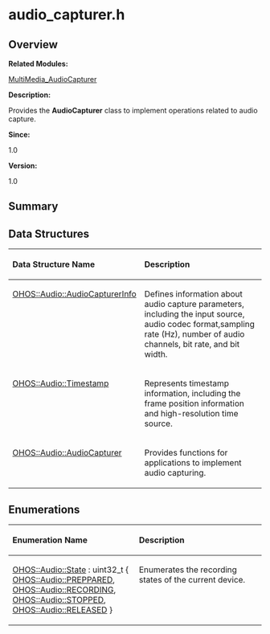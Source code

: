 # audio\_capturer.h<a name="ZH-CN_TOPIC_0000001054879490"></a>

## **Overview**<a name="section585267214093523"></a>

**Related Modules:**

[MultiMedia\_AudioCapturer](MultiMedia_AudioCapturer.md)

**Description:**

Provides the  **AudioCapturer**  class to implement operations related to audio capture. 

**Since:**

1.0

**Version:**

1.0

## **Summary**<a name="section1435349005093523"></a>

## Data Structures<a name="nested-classes"></a>

<a name="table255356889093523"></a>
<table><thead align="left"><tr id="row1760682352093523"><th class="cellrowborder" valign="top" width="50%" id="mcps1.1.3.1.1"><p id="p1869747732093523"><a name="p1869747732093523"></a><a name="p1869747732093523"></a>Data Structure Name</p>
</th>
<th class="cellrowborder" valign="top" width="50%" id="mcps1.1.3.1.2"><p id="p1771112337093523"><a name="p1771112337093523"></a><a name="p1771112337093523"></a>Description</p>
</th>
</tr>
</thead>
<tbody><tr id="row496992606093523"><td class="cellrowborder" valign="top" width="50%" headers="mcps1.1.3.1.1 "><p id="p167417118093523"><a name="p167417118093523"></a><a name="p167417118093523"></a><a href="OHOS-Audio-AudioCapturerInfo.md">OHOS::Audio::AudioCapturerInfo</a></p>
</td>
<td class="cellrowborder" valign="top" width="50%" headers="mcps1.1.3.1.2 "><p id="p1852513880093523"><a name="p1852513880093523"></a><a name="p1852513880093523"></a>Defines information about audio capture parameters, including the input source, audio codec format,sampling rate (Hz), number of audio channels, bit rate, and bit width. </p>
</td>
</tr>
<tr id="row676053365093523"><td class="cellrowborder" valign="top" width="50%" headers="mcps1.1.3.1.1 "><p id="p216583466093523"><a name="p216583466093523"></a><a name="p216583466093523"></a><a href="OHOS-Audio-Timestamp.md">OHOS::Audio::Timestamp</a></p>
</td>
<td class="cellrowborder" valign="top" width="50%" headers="mcps1.1.3.1.2 "><p id="p97279505093523"><a name="p97279505093523"></a><a name="p97279505093523"></a>Represents timestamp information, including the frame position information and high-resolution time source. </p>
</td>
</tr>
<tr id="row1112199466093523"><td class="cellrowborder" valign="top" width="50%" headers="mcps1.1.3.1.1 "><p id="p1345917941093523"><a name="p1345917941093523"></a><a name="p1345917941093523"></a><a href="OHOS-Audio-AudioCapturer.md">OHOS::Audio::AudioCapturer</a></p>
</td>
<td class="cellrowborder" valign="top" width="50%" headers="mcps1.1.3.1.2 "><p id="p1936719024093523"><a name="p1936719024093523"></a><a name="p1936719024093523"></a>Provides functions for applications to implement audio capturing. </p>
</td>
</tr>
</tbody>
</table>

## Enumerations<a name="enum-members"></a>

<a name="table35360353093523"></a>
<table><thead align="left"><tr id="row1613883737093523"><th class="cellrowborder" valign="top" width="50%" id="mcps1.1.3.1.1"><p id="p72101178093523"><a name="p72101178093523"></a><a name="p72101178093523"></a>Enumeration Name</p>
</th>
<th class="cellrowborder" valign="top" width="50%" id="mcps1.1.3.1.2"><p id="p2073735579093523"><a name="p2073735579093523"></a><a name="p2073735579093523"></a>Description</p>
</th>
</tr>
</thead>
<tbody><tr id="row1401047342093523"><td class="cellrowborder" valign="top" width="50%" headers="mcps1.1.3.1.1 "><p id="p807196218093523"><a name="p807196218093523"></a><a name="p807196218093523"></a><a href="MultiMedia_AudioCapturer.md#ga3d8d6798a2346e57e241d16da673d508">OHOS::Audio::State</a> : uint32_t { <a href="MultiMedia_AudioCapturer.md#gga3d8d6798a2346e57e241d16da673d508a368f9c124fa478d643e6b3884bd4931c">OHOS::Audio::PREPPARED</a>, <a href="MultiMedia_AudioCapturer.md#gga3d8d6798a2346e57e241d16da673d508a6d83cfbb144468bcd7f1d0609ba1a401">OHOS::Audio::RECORDING</a>, <a href="MultiMedia_AudioCapturer.md#gga3d8d6798a2346e57e241d16da673d508abc10d40a09b83e61c72dd68daa457399">OHOS::Audio::STOPPED</a>, <a href="MultiMedia_AudioCapturer.md#gga3d8d6798a2346e57e241d16da673d508ab061f3539998a6bcec9b4c11357b5ff2">OHOS::Audio::RELEASED</a> }</p>
</td>
<td class="cellrowborder" valign="top" width="50%" headers="mcps1.1.3.1.2 "><p id="p1989031296093523"><a name="p1989031296093523"></a><a name="p1989031296093523"></a>Enumerates the recording states of the current device. </p>
</td>
</tr>
</tbody>
</table>


